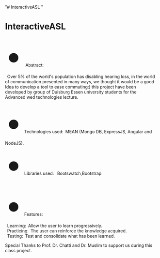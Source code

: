 "# InteractiveASL " 
# InteractiveASL
<span style='font-size:100px;'>&#8226;</span> &ensp;Abstract:<br/>
&ensp;Over 5% of the world's population has disabling hearing loss, in the world of communication presented in many ways, we thought it would be a good Idea to develop a tool to ease commuting:)
this project have been developed by group of Duisburg Essen university students for the Advanced wed technologies lecture.

<span style='font-size:100px;'>&#8226;</span>&ensp;Technologies used:&ensp;MEAN (Mongo DB, ExpressJS, Angular and NodeJS).<br/>
<span style='font-size:100px;'>&#8226;</span>&ensp;Libraries used:&ensp; Bootswatch,Bootstrap<br/>


<span style='font-size:100px;'>&#8226;</span>&ensp;Features:<br/>
&ensp;Learning:&ensp;Allow the user to learn progressively.  <br/>
&ensp;Practicing:&ensp;The user can reinforce the knowledge acquired.<br/>
&ensp;Testing:&ensp;Test and consolidate what has been learned.<br/>

Special Thanks to Prof. Dr. Chatti and Dr. Muslim to support us during this class project.
